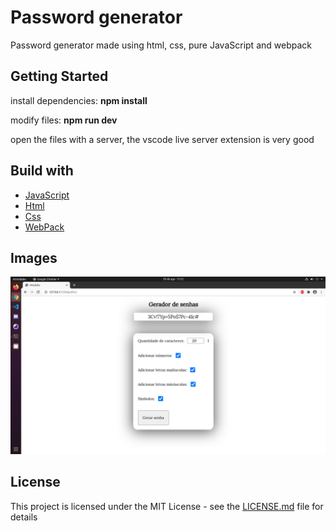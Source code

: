 <h1>Password generator</h1>

<p align="left">
  Password generator made using html, css, pure JavaScript and webpack<br>
</p>

## Getting Started

install dependencies: <b>npm install</b> 

modify files: <b>npm run dev</b>

open the files with a server, the vscode live server extension is very good

## Build with

<p align="left">
    <ul>
        <li><a href="https://developer.mozilla.org/pt-BR/docs/Aprender/JavaScript">JavaScript</a></li>
        <li><a href="https://developer.mozilla.org/pt-BR/docs/Web/HTML">Html</a></li>
        <li><a href="https://developer.mozilla.org/pt-BR/docs/Web/CSS">Css</a></li>
       <li><a href="https://webpack.js.org/">WebPack</a></li>
    </ul>
</p>

## Images

<img src="imagem.png"/>

## License

This project is licensed under the MIT License - see the [LICENSE.md](LICENSE.md) file for details

